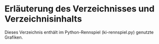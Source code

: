 # Erläuterung des Verzeichnisses und Verzeichnisinhalts

Dieses Verzeichnis enthält im Python-Rennspiel (ki-rennspiel.py) genutzte Grafiken.
